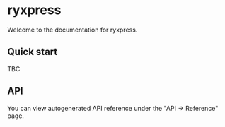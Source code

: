 # ryxpress

Welcome to the documentation for ryxpress.

## Quick start

TBC

## API

You can view autogenerated API reference under the "API → Reference" page.
